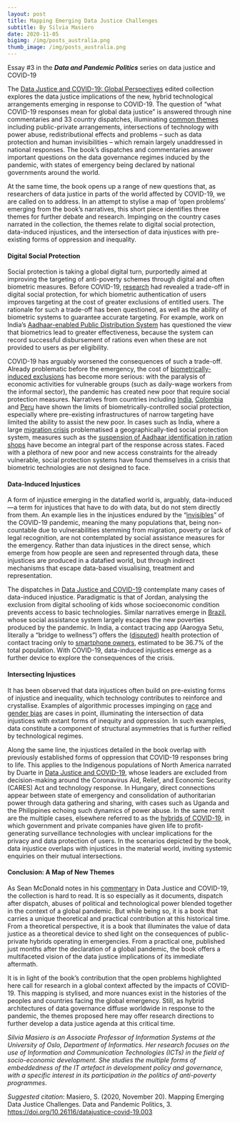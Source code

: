 ```yaml
---
layout: post
title: Mapping Emerging Data Justice Challenges
subtitle: By Silvia Masiero
date: 2020-11-05
bigimg: /img/posts_australia.png
thumb_image: /img/posts_australia.png
---
```


Essay #3 in the **_Data and Pandemic Politics_** series on data justice and COVID-19

The [Data Justice and COVID-19: Global Perspectives](https://archive.org/download/data-justice-and-covid-19/Data_Justice_and_COVID-19.pdf) edited collection explores the data justice implications of the new, hybrid technological arrangements emerging in response to COVID-19. The question of “what COVID-19 responses mean for global data justice” is answered through nine commentaries and 33 country dispatches, illuminating [common themes](https://blogs.lse.ac.uk/medialse/2020/10/08/book-review-of-data-justice-and-covid-19-global-perspectives/) including public-private arrangements, intersections of technology with power abuse, redistributional effects and problems – such as data protection and human invisibilities – which remain largely unaddressed in national responses. The book’s dispatches and commentaries answer important questions on the data governance regimes induced by the pandemic, with states of emergency being declared by national governments around the world.

At the same time, the book opens up a range of new questions that, as researchers of data justice in parts of the world affected by COVID-19, we are called on to address. In an attempt to stylise a map of ‘open problems’ emerging from the book’s narratives, this short piece identifies three themes for further debate and research. Impinging on the country cases narrated in the collection, the themes relate to digital social protection, data-induced injustices, and the intersection of data injustices with pre-existing forms of oppression and inequality.

#### Digital Social Protection

Social protection is taking a global digital turn, purportedly aimed at improving the targeting of anti-poverty schemes through digital and often biometric measures. Before COVID-19, [research](https://www.ideasforindia.in/topics/poverty-inequality/balancing-corruption-and-exclusion-incorporating-aadhaar-into-pds.html) had revealed a trade-off in digital social protection, for which biometric authentication of users improves targeting at the cost of greater exclusions of entitled users. The rationale for such a trade-off has been questioned, as well as the ability of biometric systems to guarantee accurate targeting. For example, work on India’s [Aadhaar-enabled Public Distribution System](https://www.epw.in/engage/article/conundrum-efficiency-and-inclusion-aadhaar-and) has questioned the view that biometrics lead to greater effectiveness, because the system can record successful disbursement of rations even when these are not provided to users as per eligibility.

COVID-19 has arguably worsened the consequences of such a trade-off. Already problematic before the emergency, the cost of [biometrically-induced exclusions](https://data-activism.net/2020/04/bigdatasur-beyond-touchscreens-the-perils-of-biometric-social-welfare-in-lockdown/) has become more serious: with the paralysis of economic activities for vulnerable groups (such as daily-wage workers from the informal sector), the pandemic has created new poor that require social protection measures. Narratives from countries including [India](https://www.thehindu.com/opinion/lead/the-perils-of-an-all-out-lockdown/article31136890.ece), [Colombia](https://data-activism.net/2020/05/bigdatasur-covid-the-case-of-the-solidarity-income-in-colombia-the-experimentation-with-data-on-social-policy-during-the-pandemic/) and [Peru](https://data-activism.net/2020/06/bigdatasur-covid-on-not-being-visible-to-the-state-the-case-of-peru/) have shown the limits of biometrically-controlled social protection, especially where pre-existing infrastructures of narrow targeting have limited the ability to assist the new poor. In cases such as India, where a large [migration crisis](https://www.financialexpress.com/opinion/covid-19-outbreak-immediate-framework-needed-for-reaching-out-to-distressed-migrant-workers/1935791/) problematised a geographically-tied social protection system, measures such as the [suspension of Aadhaar identification in ration shops](https://blogs.lse.ac.uk/southasia/2020/03/31/running-a-biometric-free-food-security-system-during-indias-lockdown-practical-recommendations/) have become an integral part of the response across states. Faced with a plethora of new poor and new access constraints for the already vulnerable, social protection systems have found themselves in a crisis that biometric technologies are not designed to face.

#### Data-Induced Injustices

A form of injustice emerging in the datafied world is, arguably, data-induced—a term for injustices that have to do with data, but do not stem directly from them. An example lies in the injustices endured by the “[invisibles](https://data-activism.net/2020/04/bigdatasur-a-widening-data-divide-covid-19-and-the-global-south/)” of the COVID-19 pandemic, meaning the many populations that, being non-countable due to vulnerabilities stemming from migration, poverty or lack of legal recognition, are not contemplated by social assistance measures for the emergency. Rather than data injustices in the direct sense, which emerge from how people are seen and represented through data, these injustices are produced in a datafied world, but through indirect mechanisms that escape data-based visualising, treatment and representation.

The dispatches in [Data Justice and COVID-19](https://archive.org/download/data-justice-and-covid-19/Data_Justice_and_COVID-19.pdf) contemplate many cases of data-induced injustice. Paradigmatic is that of Jordan, analysing the exclusion from digital schooling of kids whose socioeconomic condition prevents access to basic technologies. Similar narratives emerge in [Brazil](https://data-activism.net/2020/06/bigdatasur-covid-the-pandemic-and-the-new-socio-digital-order-in-the-global-south-the-case-of-sao-paulo/), whose social assistance system largely escapes the new poverties produced by the pandemic. In India, a contact tracing app (Aarogya Setu, literally a “bridge to wellness”) offers the ([disputed](https://internetfreedom.in/aarogya-setu-through-the-right-to-information-lens/)) health protection of contact tracing only to [smartphone owners](https://data-activism.net/2020/04/bigdatasur-covid-surveillance-in-the-time-of-coronavirus-the-case-of-the-indian-contact-tracing-app-aarogya-setu/), estimated to be 36.7% of the total population. With COVID-19, data-induced injustices emerge as a further device to explore the consequences of the crisis.

#### Intersecting Injustices

It has been observed that data injustices often build on pre-existing forms of injustice and inequality, which technology contributes to reinforce and crystallise. Examples of algorithmic processes impinging on [race](https://books.google.no/books?hl=it&lr=&id=-ThDDwAAQBAJ&oi=fnd&pg=PP9&dq=safiya+noble&ots=gBtpXkP-L4&sig=NMn90JplV68Qh_8bct7L4ivdS6Y&redir_esc=y#v=onepage&q=safiya%20noble&f=false) and [gender bias](https://books.google.no/books?id=MKZYDwAAQBAJ&printsec=frontcover&dq=invisible+women+criado&hl=it&sa=X&ved=2ahUKEwjj54_Tp-HsAhWOk4sKHaxOCNwQ6AEwAHoECAYQAg#v=onepage&q=invisible%20women%20criado&f=false) are cases in point, illuminating the intersection of data injustices with extant forms of inequity and oppression. In such examples, data constitute a component of structural asymmetries that is further reified by technological regimes.

Along the same line, the injustices detailed in the book overlap with previously established forms of oppression that COVID-19 responses bring to life. This applies to the Indigenous populations of North America narrated by Duarte in [Data Justice and COVID-19](https://archive.org/download/data-justice-and-covid-19/Data_Justice_and_COVID-19.pdf), whose leaders are excluded from decision-making around the Coronavirus Aid, Relief, and Economic Security (CARES) Act and technology response. In Hungary, direct connections appear between state of emergency and consolidation of authoritarian power through data gathering and sharing, with cases such as Uganda and the Philippines echoing such dynamics of power abuse. In the same remit are the multiple cases, elsewhere referred to as the [hybrids of COVID-19](https://blogs.lse.ac.uk/medialse/2020/10/08/book-review-of-data-justice-and-covid-19-global-perspectives/), in which government and private companies have given life to profit-generating surveillance technologies with unclear implications for the privacy and data protection of users. In the scenarios depicted by the book, data injustice overlaps with injustices in the material world, inviting systemic enquiries on their mutual intersections.

#### Conclusion: A Map of New Themes

As Sean McDonald notes in his [commentary](https://archive.org/download/data-justice-and-covid-19/Data_Justice_and_COVID-19.pdf) in Data Justice and COVID-19, the collection is hard to read. It is so especially as it documents, dispatch after dispatch, abuses of political and technological power blended together in the context of a global pandemic. But while being so, it is a book that carries a unique theoretical and practical contribution at this historical time. From a theoretical perspective, it is a book that illuminates the value of data justice as a theoretical device to shed light on the consequences of public-private hybrids operating in emergencies. From a practical one, published just months after the declaration of a global pandemic, the book offers a multifaceted vision of the data justice implications of its immediate aftermath.

It is in light of the book’s contribution that the open problems highlighted here call for research in a global context affected by the impacts of COVID-19. This mapping is stylised, and more nuances exist in the histories of the peoples and countries facing the global emergency. Still, as hybrid architectures of data governance diffuse worldwide in response to the pandemic, the themes proposed here may offer research directions to further develop a data justice agenda at this critical time.

_Silvia Masiero is an Associate Professor of Information Systems at the University of Oslo, Department of Informatics. Her research focuses on the use of Information and Communication Technologies (ICTs) in the field of socio-economic development. She studies the multiple forms of embeddedness of the IT artefact in development policy and governance, with a specific interest in its participation in the politics of anti-poverty programmes._

_Suggested citation_: Masiero, S. (2020, November 20). Mapping Emerging Data Justice Challenges. Data and Pandemic Politics, 3. https://doi.org/10.26116/datajustice-covid-19.003
